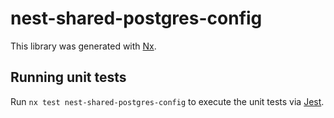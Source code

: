 # nest-shared-postgres-config

This library was generated with [Nx](https://nx.dev).

## Running unit tests

Run `nx test nest-shared-postgres-config` to execute the unit tests via [Jest](https://jestjs.io).
